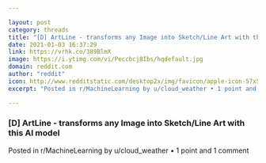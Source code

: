 ```yaml
---

layout: post
category: threads
title: "[D] ArtLine - transforms any Image into Sketch/Line Art with this AI model"
date: 2021-01-03 16:37:29
link: https://vrhk.co/389BlmX
image: https://i.ytimg.com/vi/Peccbcj8Ibs/hqdefault.jpg
domain: reddit.com
author: "reddit"
icon: http://www.redditstatic.com/desktop2x/img/favicon/apple-icon-57x57.png
excerpt: "Posted in r/MachineLearning by u/cloud_weather • 1 point and 1 comment"

---
```


### [D] ArtLine - transforms any Image into Sketch/Line Art with this AI model

Posted in r/MachineLearning by u/cloud_weather • 1 point and 1 comment